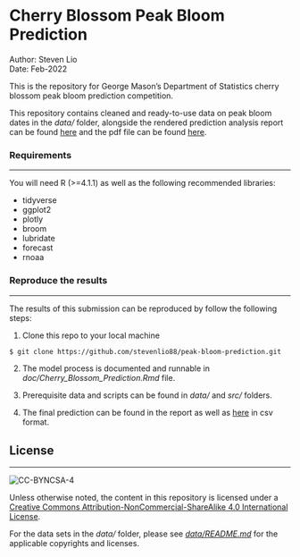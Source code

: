 # Cherry Blossom Peak Bloom Prediction

Author: Steven Lio  
Date: Feb-2022

This is the repository for George Mason’s Department of Statistics cherry blossom peak bloom prediction competition.

This repository contains cleaned and ready-to-use data on peak bloom dates in the *data/* folder, alongside the rendered prediction analysis report can be found [here](https://htmlpreview.github.io/?https://github.com/stevenlio88/peak-bloom-prediction/blob/main/doc/Cherry_Blossom_Prediction.html)
and the pdf file can be found [here](https://github.com/stevenlio88/peak-bloom-prediction/blob/main/doc/Cherry_Blossom_Prediction.pdf).


### Requirements
----------------

You will need R (>=4.1.1) as well as the following recommended libraries:
-	tidyverse
-	ggplot2
-	plotly
-	broom
-	lubridate
-	forecast
-	rnoaa

### Reproduce the results
-------------------------

The results of this submission can be reproduced by follow the following steps:

1. Clone this repo to your local machine

```sh
$ git clone https://github.com/stevenlio88/peak-bloom-prediction.git
```

2. The model process is documented and runnable in _doc/Cherry_Blossom_Prediction.Rmd_ file.

3. Prerequisite data and scripts can be found in _data/_ and _src/_ folders.

4. The final prediction can be found in the report as well as [here](https://github.com/stevenlio88/peak-bloom-prediction/blob/main/cherry-predictions.csv) in csv format.


## License
----------

![CC-BYNCSA-4](https://i.creativecommons.org/l/by-nc-sa/4.0/88x31.png)

Unless otherwise noted, the content in this repository is licensed under a [Creative Commons Attribution-NonCommercial-ShareAlike 4.0 International License](http://creativecommons.org/licenses/by-nc-sa/4.0/).

For the data sets in the _data/_ folder, please see [_data/README.md_](data/README.md) for the applicable copyrights and licenses.

